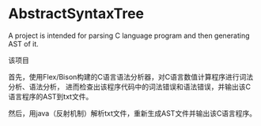 AbstractSyntaxTree
==================

A project is intended for parsing C language program and then generating AST of it.

该项目

首先，使用Flex/Bison构建的C语言语法分析器，对C语言数值计算程序进行词法分析、语法分析，
进而检查出该程序代码中的词法错误和语法错误，并输出该C语言程序的AST到txt文件。

然后，用java（反射机制）解析txt文件，重新生成AST文件并输出该C语言程序。 
